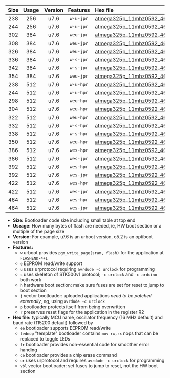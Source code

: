 |Size|Usage|Version|Features|Hex file|
|:-:|:-:|:-:|:-:|:--|
|238|256|u7.6|`w-u-jpr`|[atmega325p_11mhz0592_460800bps_ur_vbl.hex](https://raw.githubusercontent.com/stefanrueger/urboot/main//atmega325p_11mhz0592_460800bps_ur_vbl.hex)|
|244|256|u7.6|`w-u-jpr`|[atmega325p_11mhz0592_460800bps_lednop_ur_vbl.hex](https://raw.githubusercontent.com/stefanrueger/urboot/main//atmega325p_11mhz0592_460800bps_lednop_ur_vbl.hex)|
|302|384|u7.6|`weu-jpr`|[atmega325p_11mhz0592_460800bps_ee_ur_vbl.hex](https://raw.githubusercontent.com/stefanrueger/urboot/main//atmega325p_11mhz0592_460800bps_ee_ur_vbl.hex)|
|308|384|u7.6|`weu-jpr`|[atmega325p_11mhz0592_460800bps_ee_lednop_ur_vbl.hex](https://raw.githubusercontent.com/stefanrueger/urboot/main//atmega325p_11mhz0592_460800bps_ee_lednop_ur_vbl.hex)|
|326|384|u7.6|`weu-jpr`|[atmega325p_11mhz0592_460800bps_ee_lednop_fr_ur_vbl.hex](https://raw.githubusercontent.com/stefanrueger/urboot/main//atmega325p_11mhz0592_460800bps_ee_lednop_fr_ur_vbl.hex)|
|336|384|u7.6|`w-s-jpr`|[atmega325p_11mhz0592_460800bps_vbl.hex](https://raw.githubusercontent.com/stefanrueger/urboot/main//atmega325p_11mhz0592_460800bps_vbl.hex)|
|342|384|u7.6|`w-s-jpr`|[atmega325p_11mhz0592_460800bps_lednop_vbl.hex](https://raw.githubusercontent.com/stefanrueger/urboot/main//atmega325p_11mhz0592_460800bps_lednop_vbl.hex)|
|354|384|u7.6|`weu-jpr`|[atmega325p_11mhz0592_460800bps_ee_lednop_fr_ce_ur_vbl.hex](https://raw.githubusercontent.com/stefanrueger/urboot/main//atmega325p_11mhz0592_460800bps_ee_lednop_fr_ce_ur_vbl.hex)|
|238|512|u7.6|`w-u-hpr`|[atmega325p_11mhz0592_460800bps_ur.hex](https://raw.githubusercontent.com/stefanrueger/urboot/main//atmega325p_11mhz0592_460800bps_ur.hex)|
|244|512|u7.6|`w-u-hpr`|[atmega325p_11mhz0592_460800bps_lednop_ur.hex](https://raw.githubusercontent.com/stefanrueger/urboot/main//atmega325p_11mhz0592_460800bps_lednop_ur.hex)|
|298|512|u7.6|`weu-hpr`|[atmega325p_11mhz0592_460800bps_ee_ur.hex](https://raw.githubusercontent.com/stefanrueger/urboot/main//atmega325p_11mhz0592_460800bps_ee_ur.hex)|
|304|512|u7.6|`weu-hpr`|[atmega325p_11mhz0592_460800bps_ee_lednop_ur.hex](https://raw.githubusercontent.com/stefanrueger/urboot/main//atmega325p_11mhz0592_460800bps_ee_lednop_ur.hex)|
|322|512|u7.6|`weu-hpr`|[atmega325p_11mhz0592_460800bps_ee_lednop_fr_ur.hex](https://raw.githubusercontent.com/stefanrueger/urboot/main//atmega325p_11mhz0592_460800bps_ee_lednop_fr_ur.hex)|
|332|512|u7.6|`w-s-hpr`|[atmega325p_11mhz0592_460800bps.hex](https://raw.githubusercontent.com/stefanrueger/urboot/main//atmega325p_11mhz0592_460800bps.hex)|
|338|512|u7.6|`w-s-hpr`|[atmega325p_11mhz0592_460800bps_lednop.hex](https://raw.githubusercontent.com/stefanrueger/urboot/main//atmega325p_11mhz0592_460800bps_lednop.hex)|
|350|512|u7.6|`weu-hpr`|[atmega325p_11mhz0592_460800bps_ee_lednop_fr_ce_ur.hex](https://raw.githubusercontent.com/stefanrueger/urboot/main//atmega325p_11mhz0592_460800bps_ee_lednop_fr_ce_ur.hex)|
|386|512|u7.6|`wes-hpr`|[atmega325p_11mhz0592_460800bps_ee.hex](https://raw.githubusercontent.com/stefanrueger/urboot/main//atmega325p_11mhz0592_460800bps_ee.hex)|
|386|512|u7.6|`wes-jpr`|[atmega325p_11mhz0592_460800bps_ee_vbl.hex](https://raw.githubusercontent.com/stefanrueger/urboot/main//atmega325p_11mhz0592_460800bps_ee_vbl.hex)|
|392|512|u7.6|`wes-hpr`|[atmega325p_11mhz0592_460800bps_ee_lednop.hex](https://raw.githubusercontent.com/stefanrueger/urboot/main//atmega325p_11mhz0592_460800bps_ee_lednop.hex)|
|392|512|u7.6|`wes-jpr`|[atmega325p_11mhz0592_460800bps_ee_lednop_vbl.hex](https://raw.githubusercontent.com/stefanrueger/urboot/main//atmega325p_11mhz0592_460800bps_ee_lednop_vbl.hex)|
|422|512|u7.6|`wes-hpr`|[atmega325p_11mhz0592_460800bps_ee_lednop_fr.hex](https://raw.githubusercontent.com/stefanrueger/urboot/main//atmega325p_11mhz0592_460800bps_ee_lednop_fr.hex)|
|422|512|u7.6|`wes-jpr`|[atmega325p_11mhz0592_460800bps_ee_lednop_fr_vbl.hex](https://raw.githubusercontent.com/stefanrueger/urboot/main//atmega325p_11mhz0592_460800bps_ee_lednop_fr_vbl.hex)|
|464|512|u7.6|`wes-hpr`|[atmega325p_11mhz0592_460800bps_ee_lednop_fr_ce.hex](https://raw.githubusercontent.com/stefanrueger/urboot/main//atmega325p_11mhz0592_460800bps_ee_lednop_fr_ce.hex)|
|464|512|u7.6|`wes-jpr`|[atmega325p_11mhz0592_460800bps_ee_lednop_fr_ce_vbl.hex](https://raw.githubusercontent.com/stefanrueger/urboot/main//atmega325p_11mhz0592_460800bps_ee_lednop_fr_ce_vbl.hex)|

- **Size:** Bootloader code size including small table at top end
- **Useage:** How many bytes of flash are needed, ie, HW boot section or a multiple of the page size
- **Version:** For example, u7.6 is an urboot version, o5.2 is an optiboot version
- **Features:**
  + `w` urboot provides `pgm_write_page(sram, flash)` for the application at `FLASHEND-4+1`
  + `e` EEPROM read/write support
  + `u` uses urprotocol requiring `avrdude -c urclock` for programming
  + `s` uses skeleton of STK500v1 protocol; `-c urclock` and `-c arduino` both work
  + `h` hardware boot section: make sure fuses are set for reset to jump to boot section
  + `j` vector bootloader: uploaded applications *need to be patched externally*, eg, using `avrdude -c urclock`
  + `p` bootloader protects itself from being overwritten
  + `r` preserves reset flags for the application in the register R2
- **Hex file:** typically MCU name, oscillator frequency (16 MHz default) and baud rate (115200 default) followed by
  + `ee` bootloader supports EEPROM read/write
  + `lednop` "template" bootloader contains `mov rx,rx` nops that can be replaced to toggle LEDs
  + `fr` bootloader provides non-essential code for smoother error handing
  + `ce` bootloader provides a chip erase command
  + `ur` uses urprotocol and requires `avrdude -c urclock` for programming
  + `vbl` vector bootloader: set fuses to jump to reset, not the HW boot section
